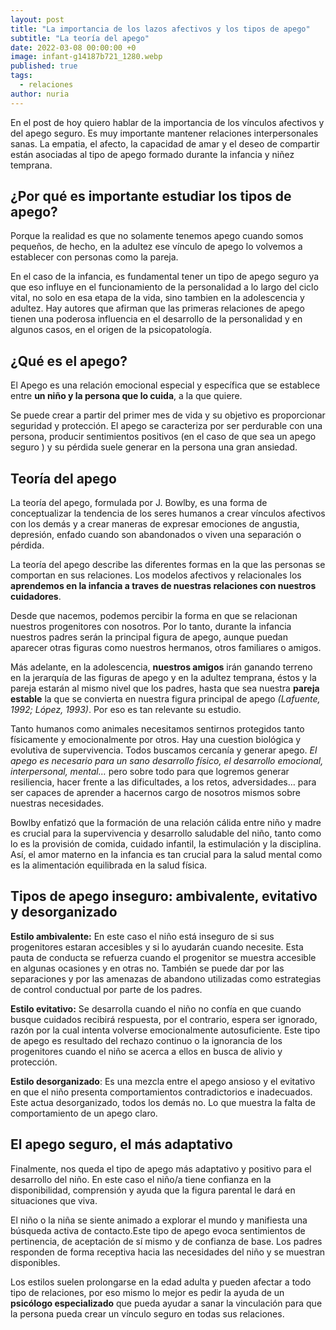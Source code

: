 ```yaml
---
layout: post
title: "La importancia de los lazos afectivos y los tipos de apego"
subtitle: "La teoría del apego"
date: 2022-03-08 00:00:00 +0
image: infant-g14187b721_1280.webp
published: true
tags:
  - relaciones
author: nuria
---
```


En el post de hoy quiero hablar de la importancia de los vínculos afectivos y del apego seguro. Es muy importante mantener relaciones interpersonales sanas. La empatia, el afecto, la capacidad de amar y el deseo de compartir están asociadas al tipo de apego formado durante la infancia y niñez temprana.


<!-- more -->

## ¿Por qué es importante estudiar los tipos de apego? 

Porque la realidad es que no solamente tenemos apego cuando somos pequeños, de hecho, en la adultez ese vínculo de apego lo volvemos a establecer con personas como la pareja.

En el caso de la infancia, es fundamental tener un tipo de apego seguro ya que eso influye en el funcionamiento de la personalidad a lo largo del ciclo vital, no solo en esa etapa de la vida, sino tambien en la adolescencia y adultez. Hay autores que afirman que las primeras relaciones de apego tienen una poderosa influencia en el desarrollo de la personalidad y en algunos casos, en el origen de la psicopatología.

## ¿Qué es el apego? 

El Apego es una relación emocional especial y específica que se establece entre **un niño y la persona que lo cuida**, a la que quiere. 

Se puede crear a partir del primer mes de vida y su objetivo es proporcionar seguridad y protección. El apego se caracteriza por ser perdurable con una persona, producir sentimientos positivos (en el caso de que sea un apego seguro ) y su pérdida suele generar en la persona una gran ansiedad.

## Teoría del apego 

La teoría del apego, formulada por J. Bowlby, es una forma de conceptualizar la tendencia de los seres humanos a crear vínculos afectivos con los demás y a crear maneras de expresar emociones de angustia, depresión, enfado cuando son abandonados o viven una separación o pérdida.

La teoría del apego describe las diferentes formas en la que las personas se comportan en sus relaciones. Los modelos afectivos y relacionales los **aprendemos en la infancia a traves de nuestras relaciones con nuestros cuidadores**. 

Desde que nacemos, podemos percibir la forma en que se relacionan nuestros progenitores con nosotros. Por lo tanto, durante la infancia nuestros padres serán la principal figura de apego, aunque puedan aparecer otras figuras como nuestros hermanos, otros familiares o amigos. 

Más adelante, en la adolescencia, **nuestros amigos** irán ganando terreno en la jerarquía de las figuras de apego y en la adultez temprana, éstos y la pareja estarán al mismo nivel que los padres, hasta que sea nuestra **pareja estable** la que se convierta en nuestra figura principal de apego *(Lafuente, 1992; López, 1993)*. Por eso es tan relevante su estudio.

Tanto humanos como animales necesitamos sentirnos protegidos tanto físicamente y emocionalmente por otros. Hay una cuestion biológica y evolutiva de supervivencia. Todos buscamos cercanía y generar apego. *El apego es necesario para un sano desarrollo físico, el desarrollo emocional, interpersonal, mental…* pero sobre todo para que logremos generar resiliencia, hacer frente a las dificultades, a los retos, adversidades… para ser capaces de aprender a hacernos cargo de nosotros mismos sobre nuestras necesidades.

Bowlby enfatizó que la formación de una relación cálida entre niño y madre es crucial para la supervivencia y desarrollo saludable del niño, tanto como lo es la provisión de comida, cuidado infantil, la estimulación y la disciplina. Así, el amor materno en la infancia es tan crucial para la salud mental como es la alimentación equilibrada en la salud física.

## Tipos de apego inseguro: ambivalente, evitativo y desorganizado

**Estilo ambivalente:** En este caso el niño está inseguro de si sus progenitores estaran accesibles y si lo ayudarán cuando necesite. Esta pauta de conducta se refuerza cuando el progenitor se muestra accesible en algunas ocasiones y en otras no. También se puede dar por las separaciones y por las amenazas de abandono utilizadas como estrategias de control conductual por parte de los padres.

**Estilo evitativo:** Se desarrolla cuando el niño no confía en que cuando busque cuidados recibirá respuesta, por el contrario, espera ser ignorado, razón por la cual intenta volverse emocionalmente autosuficiente. Este tipo de apego es resultado del rechazo continuo o la ignorancia de los progenitores cuando el niño se acerca a ellos en busca de alivio y protección.

**Estilo desorganizado**: Es una mezcla entre el apego ansioso y el evitativo en que el niño presenta comportamientos contradictorios e inadecuados. Este actua desorganizado, todos los demás no. Lo que muestra la falta de comportamiento de un apego claro. 


## El apego seguro, el más adaptativo

Finalmente, nos queda el tipo de apego más adaptativo y positivo para el desarrollo del niño. En este caso el niño/a tiene confianza en la disponibilidad, comprensión y ayuda que la figura parental le dará en situaciones que viva. 

El niño o la niña se siente animado a explorar el mundo y manifiesta una búsqueda activa de contacto.Este tipo de apego evoca sentimientos de pertinencia, de aceptación de sí mismo y de confianza de base. Los padres responden de forma receptiva hacia las necesidades del niño y se muestran disponibles. 



Los estilos suelen prolongarse en la edad adulta y pueden afectar a todo tipo de relaciones, por eso mismo lo mejor es pedir la ayuda de un **psicólogo especializado** que pueda ayudar a sanar la vinculación para que la persona pueda crear un vínculo seguro en todas sus relaciones. 

